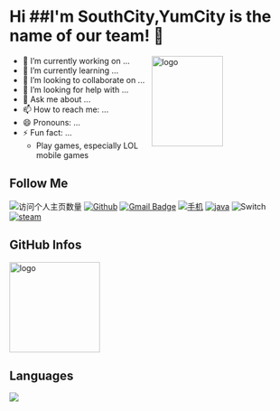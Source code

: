 <!--
**YumCity/YumCity** is a ✨ _special_ ✨ repository because its `README.md` (this file) appears on your GitHub profile.

Here are some ideas to get you started:

- 🔭 I’m currently working on ...
- 🌱 I’m currently learning ...
- 👯 I’m looking to collaborate on ...
- 🤔 I’m looking for help with ...
- 💬 Ask me about ...
- 📫 How to reach me: ...
- 😄 Pronouns: ...
- ⚡ Fun fact: ...
-->
<!--
[![Cl0udG0d's github stats](https://github-readme-stats.vercel.app/api?username=YumCity&show_icons=true&theme=dark)](https://github.com/anuraghazra/github-readme-stats)
[![电脑](https://img.shields.io/badge/macOS-Hackintosh-292e33?style=flat-square&logo=apple&logoColor=ffffff)](https://www.tonymacx86.com/)
[![linux](https://img.shields.io/badge/OS-Arch%20Linux-33aadd?style=flat-square&logo=arch-linux&logoColor=ffffff)](https://www.archlinux.org/)
-->



# Hi  ##I'm SouthCity,YumCity is the name of our team! 👋

<img src="https://github-readme-stats.vercel.app/api?username=YumCity&show_icons=true&theme=dark" alt="logo" height="160" align="right" width="50%" />

- 🔭 I’m currently working on ...
- 🌱 I’m currently learning ...
- 👯 I’m looking to collaborate on ...
- 🤔 I’m looking for help with ...
- 💬 Ask me about ...
- 📫 How to reach me: ...
- 😄 Pronouns: ...
- ⚡ Fun fact: ...
    - Play games, especially LOL mobile games

## Follow Me
![访问个人主页数量](https://komarev.com/ghpvc/?username=YumCity&color=green)
[![Github](https://img.shields.io/github/followers/YumCity?label=Github&style=social)](https://github.com/YumCity)
[![Gmail Badge](https://img.shields.io/badge/gmail-cdpixel.1-Green?style=flat-square&logo=Gmail&logoColor=white&link=mailto:cdpixel.1@gmail.com)](mailto:cdpixel.1@gmail.com)
[![手机](https://img.shields.io/badge/Apple-XsMax-292e33?style=flat-square&logo=apple&logoColor=ffffff)](https://www.apple.com/)
[![java](https://img.shields.io/badge/-Java-007396?style=flat-square&logo=java&logoColor=ffffff)](https://reactjs.org/)
![Switch](https://img.shields.io/badge/-Nintendo%20Switch-e60012?style=flat-square&logo=nintendo%20switch&logoColor=ffffff)
[![steam](https://img.shields.io/badge/Steam-171a21?style=flat-square&logo=steam&logoColor=ffffff)](https://steamcommunity.com/id/city_okami)

## GitHub Infos
<img src="https://github-profile-trophy.vercel.app/?username=YumCity&theme=flat&column=7" alt="logo" height="160" align="center" style="margin: auto;" />

## Languages
<a href="https://github.com/YumCity">
  <img src="https://github-readme-stats.vercel.app/api/top-langs/?username=YumCity&theme=vue" />
</a>

